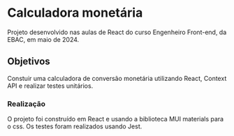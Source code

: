 # Calculadora monetária

Projeto desenvolvido nas aulas de React do curso Engenheiro Front-end, da EBAC, em maio de 2024.

## Objetivos

Constuir uma calculadora de conversão monetária utilizando React, Context API e realizar testes unitários.

### Realização

O projeto foi construído em React e usando a biblioteca MUI materials para o css. Os testes foram realizados usando Jest.

